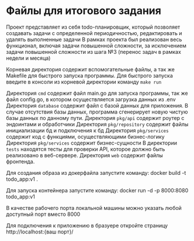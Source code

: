 # Файлы для итогового задания

Проект представляет из себя todo-планировщик, который позволяет создавать задачи с определенной периодичностью, редактировать и удалять выполненные задачи
В рамках проекта был реализован весь функционал, включая задачи повышенной сложности, за исключением задачи повышенной сложности из шага №3 (перенос задач в рамках недели и месяца)

Корневая директория содержит вспомогательные файлы, а так же Makefile для быстрого запуска программы. Для быстрого запуска введите в консоли из корневой директории команду `make run`

Директория `cmd` содержит файл main.go для запуска программы, так же файл config.go, в котором осуществляется загрузка данных из .env
Директория `database` содержит файл с базой данных для приложения. В случае отсутствия базы данных, программа сгенерирует новую чистую базы данных по данному пути.
Директория `pkg/api` содержит роутер с эндоинтами и обработчики
Директория `pkg/repository` содержит файлы инициализации бд и подключения к бд
Директория `pkg/services` содержит код с функциями, осуществляющими бизнес-логику
Директория `pkg/services` содержит бизнес-сущности
В директории `tests` находятся тесты для проверки API, которое должно быть реализовано в веб-сервере.
Директория `web` содержит файлы фронтенда.

Для создания образа из докерфайла запустите команду:
docker build -t todo_app:v1 .

Для запуска контейнера запустите команду:
docker run -d -p 8000:8080 todo_app:v1

В качестве рабочего порта локальной машины можно указать любой доступный порт вместо 8000

Для подключения к приложению в бразуере откройте страницу http://localhost:{ваш порт}/
